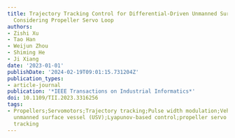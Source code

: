 ```yaml
---
title: Trajectory Tracking Control for Differential-Driven Unmanned Surface Vessels
  Considering Propeller Servo Loop
authors:
- Zishi Xu
- Tao Han
- Weijun Zhou
- Shiming He
- Ji Xiang
date: '2023-01-01'
publishDate: '2024-02-19T09:01:15.731204Z'
publication_types:
- article-journal
publication: '*IEEE Transactions on Industrial Informatics*'
doi: 10.1109/TII.2023.3316256
tags:
- Propellers;Servomotors;Trajectory tracking;Pulse width modulation;Vehicle dynamics;Surges;Robustness;Differential-driven
  unmanned surface vessel (USV);Lyapunov-based control;propeller servo loop;trajectory
  tracking
---
```

